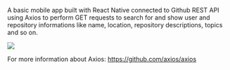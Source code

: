 A basic mobile app built with React Native connected to Github REST API using Axios to perform GET requests to search for and show user and repository informations like name, location, repository descriptions, topics and so on.

![](GitHub_API_App.gif)

For more information about Axios:
https://github.com/axios/axios
